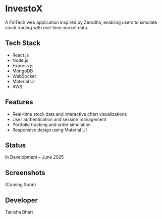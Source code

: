 # InvestoX

A FinTech web application inspired by Zerodha, enabling users to simulate stock trading with real-time market data.

## Tech Stack
- React.js
- Node.js
- Express.js
- MongoDB
- WebSocket
- Material UI
- AWS

## Features
- Real-time stock data and interactive chart visualizations
- User authentication and session management
- Portfolio tracking and order simulation
- Responsive design using Material UI

## Status
 In Development – June 2025

## Screenshots
(Coming Soon)

## Developer
Tanisha Bhatt
